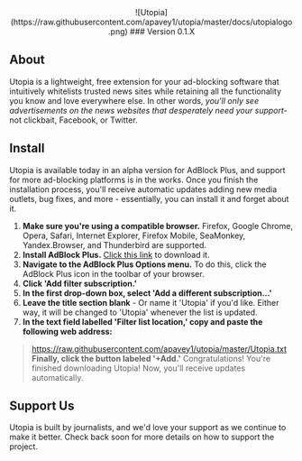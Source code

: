 <div align="center">
    ![Utopia](https://raw.githubusercontent.com/apavey1/utopia/master/docs/utopialogo.png)
    ### Version 0.1.X
</div>

## About
Utopia is a lightweight, free extension for your ad-blocking software that intuitively whitelists trusted news sites while retaining all the functionality you know and love everywhere else. In other words, *you'll only see advertisements on the news websites that desperately need your support-* not clickbait, Facebook, or Twitter.

## Install
Utopia is available today in an alpha version for AdBlock Plus, and support for more ad-blocking platforms is in the works. Once you finish the installation process, you'll receive automatic updates adding new media outlets, bug fixes, and more - essentially, you can install it and forget about it.
1. **Make sure you're using a compatible browser.** Firefox, Google Chrome, Opera, Safari, Internet Explorer, Firefox Mobile, SeaMonkey, Yandex.Browser, and Thunderbird are supported.
2. **Install AdBlock Plus.** [Click this link](https://adblockplus.org/en/) to download it.
3. **Navigate to the AdBlock Plus Options menu.** To do this, click the AdBlock Plus icon in the toolbar of your browser.
4. **Click 'Add filter subscription.'**
5. **In the first drop-down box, select 'Add a different subscription...'**
6. **Leave the title section blank** - Or name it 'Utopia' if you'd like. Either way, it will be changed to 'Utopia' whenever the list is updated.
7. **In the text field labelled 'Filter list location,' copy and paste the following web address:**
> https://raw.githubusercontent.com/apavey1/utopia/master/Utopia.txt
**Finally, click the button labeled '+Add.'** Congratulations! You're finished downloading Utopia! Now, you'll receive updates automatically.

## Support Us
Utopia is built by journalists, and we'd love your support as we continue to make it better. Check back soon for more details on how to support the project.
